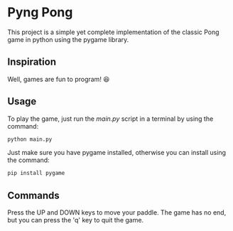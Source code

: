# Pyng Pong
This project is a simple yet complete implementation of the classic Pong game in python using the pygame library.

## Inspiration
Well, games are fun to program! :satisfied:

## Usage
To play the game, just run the *main.py* script in a terminal by using the command:
```bash
python main.py
```
Just make sure you have pygame installed, otherwise you can install using the command:
```bash
pip install pygame
```
## Commands
Press the UP and DOWN keys to move your paddle. The game has no end, but you can press the 'q' key to quit the game.
